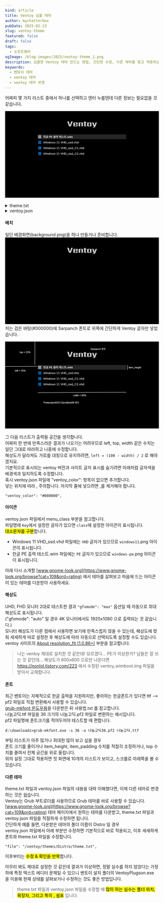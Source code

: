 ```yaml
---
kind: article
title: Ventoy 심플 테마
author: mychatterbox
pubDate: 2025-02-23
slug: ventoy-theme
featured: false
draft: false
tags:
  - 소프트웨어
ogImage: /blog-images/2025/ventoy-theme_1.png
description: 심플한 Ventoy 테마 만드는 방법, 간단한 수정, 다른 테마를 찾고 적용하는 방법을 설명합니다.
keywords:
  - 벤토이 테마
  - ventoy 테마
  - ventoy 테마 변경
---
```


어짜피 몇 가지 리스트 중에서 하나를 선택하고 엔터 누를텐데 다른 정보는 필요없을 것 같습니다.  

![ventoy-theme](../../assets/blog-images/2025/ventoy-theme_1.png)

<details>
<summary>theme.txt</summary>

```
# Main options
title-text: ""
desktop-image: "background.png"
desktop-color: "#000000"
terminal-font: "acinema16"
terminal-box: "terminal_box_*.png"
terminal-left: "0"
terminal-top: "0"
terminal-width: "100%"
terminal-height: "100%"
terminal-border: "0"

# Boot menu
+ boot_menu {
  left = 20%
  top = 25%
  width = 60%
  height = 90%
  item_font = "PretendardGOV-SemiBold36"
  item_color = "#cccccc"
  selected_item_color = "#ffffff"
  icon_width = 48
  icon_height = 48
  item_icon_space = 20
  item_height = 60
  item_padding = 20
  item_spacing = 10
  selected_item_pixmap_style = "select_*.png"
}
```
</details>

<details>
<summary>ventoy.json</summary>

```json
{
    "control":[
        { "VTOY_SECONDARY_BOOT_MENU": "0" },
        { "VTOY_MENU_LANGUAGE": "ko_KR" },
        { "VTOY_DEFAULT_SEARCH_ROOT": "/menu" }
    ],
    "theme":{
        "file": "/ventoy/themes/Distro/theme.txt",
        "default_file": 0,
        "resolution_fit": 1,
        "gfxmode": "max",
        "ventoy_color": "#000000",
        "fonts":[
            "/ventoy/fonts/PretendardGOV-SemiBold36.pf2",
            "/ventoy/fonts/PretendardGOV-Bold36.pf2"
        ]
    },
    "menu_class":[
        {
            "key": "VHD",
            "class": "windows11"
        },
        {
            "key": "PE",
            "class": "windows-pe"
        }
    ]
}
```
</details>

#### **배치**
일단 배경화면(background.png)을 하나 만들거나 준비합니다.  
![background](../../assets/blog-images/2025/ventoy-theme_3.png)
저는 검은 바탕(#000000)에 Sarpanch 폰트로 위쪽에 간단하게 Ventoy 글자만 넣었습니다.  


![ventoy-theme](../../assets/blog-images/2025/ventoy-theme_2.png)

그 다음 리스트가 출력될 공간을 생각합니다.  
어짜피 한 번에 만족스러운 결과가 나오기는 어려우므로 left, top, width 같은 수치는 일단 그대로 따라하고 나중에 수정합니다.  
해상도가 달라져도 가로를 대칭으로 유지하려면, `left = (100 - width) / 2` 로 해야겠지요.  
기본적으로 표시되는 ventoy 버전과 사이트 글자 표시를 숨기려면 아래처럼 글자색을 배경색과 일치하도록 수정합니다.  
혹시 ventoy.json 파일에 "ventoy_color": 항목이 없으면 추가합니다.  
넣는 위치에 따라 , 주의합니다.  마지막 줄에 넣으려면 ,를 제거해야 합니다.  
```
"ventoy_color": "#000000",
```


#### **아이콘**
ventoy.json 파일에서 menu_class 부분을 참고합니다.  
파일명에 `Key`에서 설정한 글자가 있으면 `class`에 설정한 아이콘이 표시됩니다.  
<mark>대소문자를 구분</mark>합니다.  
- Windows 11 VHD_ssd.vhd 파일에는 `VHD` 글자가 있으므로 `windows11`.png 아이콘이 표시됩니다.  
- 한글 PE 출력 테스트.wim 파일에는 `PE` 글자가 있으므로 `windows-pe`.png 아이콘이 표시됩니다.  

아래 다시 소개할 [www.gnome-look.org](https://www.gnome-look.org/browse?cat=109&ord=rating) 에서 테마를 살펴보고 마음에 드는 아이콘이 있는 테마를 다운받아 사용하세요.

#### **해상도**
UHD, FHD 모니터 2대로 테스트한 결과 `"gfxmode": "max"` 옵션일 때 자동으로 최대 해상도로 표시됩니다.  
("gfxmode": "auto" 일 경우 4K 모니터에서도 1920x1080 으로 출력되는 것 같습니다.)  
모니터 해상도가 다른 컴에서 사용하면 보기에 만족스럽지 않을 수 있는데, 해상도에 맞춰 세세하게 따로 설정한 후 해상도에 따라 자동으로 선택되도록 설정할 수도 있습니다.  
ventoy 사이트의  [About resolution_fit (1.0.86+)](https://www.ventoy.net/en/plugin_theme.html) 부분을 참고합니다.

> 나는 ventoy 제대로 설치한 것 같은데! 모르겠다... PE가 이상한가? 남들은 잘 쓰는 것 같던데... 해상도가 800x600 으로만 나온다면
https://nonlol.tistory.com/223 에서 수정된 ventoy_wimboot.img 파일을 받아서 교체합니다.  

#### **폰트** 
최근 벤토이는 자체적으로 한글 출력을 지원하지만, 좋아하는 한글폰트가 있다면 ttf --> pf2 파일로 직접 변환해서 사용할 수 있습니다.  
[grub-mkfont 윈도우용](https://m.blog.naver.com/a1jyh/221395655744)을 다운받은 뒤 사용법.txt 를 참고합니다.  
나눔고딕.ttf 파일을 36 크기의 나눔고딕.pf2 파일로 변환하는 예시입니다.  
pf2 파일명에 폰트크기를 적어두어야 테스트할 때 편합니다.  
```
d:\downloads>grub-mkfont.exe -s 36 -o 나눔고딕36.pf2 나눔고딕.ttf
```
부팅 리스트가 아주 많거나 최대한 많이 보고 싶을 경우  
폰트 크기를 줄이거나 item_height, item_padding 수치를 적절히 조정하거나, top 수치를 줄여서 전체 공간을 위로 올립니다.  
위의 설정 그대로 적용하면 첫 화면에 10개의 리스트가 보이고, 스크롤로 아래쪽을 볼 수 있습니다.  

#### **다른 테마**
theme.txt 파일과 ventoy.json 파일의 내용을 대략 이해했다면, 이제 다른 테마로 변경하는 것은 쉽습니다.  
Ventoy는 Grub 부트로더를 사용하므로 Grub 테마를 바로 사용할 수 있습니다.  
[www.gnome-look.org](https://www.gnome-look.org/browse?cat=109&ord=rating) 테마 페이지에서 원하는 테마를 다운받고, theme.txt 파일과 ventoy.json 파일을 적절하게 수정하면 됩니다.  
간단하게 예를 들면, 다운받은 테마의 폴더 이름이 Distro 일 경우  
ventoy.json 파일에서 아래 부분만 수정하면 기본적으로 바로 적용되고, 이후 세세하게 폰트와 theme.txt 파일을 수정합니다.  
```
"file": "/ventoy/themes/Distro/theme.txt",
```


이후부터는 <mark>수정 & 확인을 반복</mark>합니다.

아무리 봐도 제대로 설정한 것 같은데 결과가 이상하면, 정말 실수를 하지 않았다는 가정 하에 특정 텍스트 에디터 문제일 수 있으니
벤토이 설치 폴더의 VentoyPlugson.exe 을 이용해 현재 상태를 살펴보거나 수정하는 것도 좋은 방법입니다.  

> theme.txt 파일과 ventoy.json 파일을 수정할 때 <mark>많이 하는 실수는 폴더 위치, 확장자, 그리고 특히 , 쉼표</mark> 입니다.  